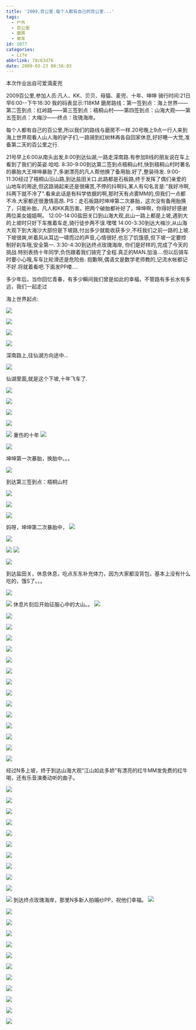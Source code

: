 ```yaml
---
title: '2009,百公里.每个人都有自己的百公里...'
tags:
  - 户外
  - 百公里
  - 磨房
  - 单车
id: 1077
categories:
  - Life
abbrlink: 78c63d76
date: 2009-03-23 00:56:03
---
```


本次作业出自可爱滴麦兜

2009百公里,参加人员:凡人、KK、贝贝、母猫、麦兜、十年、坤坤
骑行时间:21日早6:00--下午16:30
我的码表显示:118KM
磨房路线：第一签到点：海上世界——第二签到点：红岭路——第三签到点：梧桐山村——第四签到点：山海大观——第五签到点：大梅沙——终点：玫瑰海岸。

每个人都有自己的百公里,所以我们的路线与磨房不一样.20号晚上9点一行人来到海上世界观看人山人海的驴子们,一路骑到红树林再各自回家休息,好好睡一大觉,准备第二天的百公里之行.

21号早上6:00从南头出发,8:00到达仙湖,一路走深南路.有参加B线的朋友说在车上看到了我们的英姿.哈哈.
8:30-9:00到达第二签到点梧桐山村,快到梧桐山村时著名的暴胎大王坤坤暴胎了,多谢漂亮的凡人帮他换了备用胎.好了,整装待发.
9:00-11:30经过了梧桐山沿山路,到达盐田关口.此路都是石板路,终于发挥了偶们亲爱的山地车的用途,但这路骑起来还是很痛苦,不停的抖啊抖,某人有句名言是:"我好冷啊,抖两下就不冷了".看来此话是有科学依据的啊,那时天有点雾MM的,但我们一点都不冷.大家都还很激情高昂.
PS：走石板路时坤坤第二次暴胎，这次没有备用胎换了，只能补胎，凡人和KK真历害。把两个破胎都补好了，坤坤啊，你得好好感谢两位美女姐姐啊。
12:00-14:00盐田关口到山海大观,此山一路上都是上坡,遇到大的上坡时只好下车推着车走,骑行徒步两不误.嘿嘿
14:00-3:30到达大梅沙,从山海大观下到大海沙大部份是下坡路,付出多少就能收获多少,不枉我们之前一路的上坡.下坡很爽,听着风从耳边一啸而过的声音,心情很好,也忘了饥饿感,但下坡一定要控制好刹车哦,安全第一.
3:30-4:30到达终点玫瑰海岸,
你们是好样的,完成了今天的挑战.特别表扬十年同学,负伤跟着我们骑完了全程.真正的MAN.加油....但以后骑车时要小心哦,车车比轮滑还是危险些.
抱歉啊,偶语文是数学老师教的,记流水帐都记不好.将就着看吧.下面发PP喽....

  多少年后，当你回忆青春，有多少瞬间我们曾是如此的幸福，不管路有多长水有多远，我们一起走过
<!--more-->
海上世界起点:

![](/images/2009/03/23_20090323_11068.jpg)

![](/images/2009/03/23_20090323_11069.jpg)

![](/images/2009/03/23_20090323_11070.jpg)

![](/images/2009/03/23_20090323_11071.jpg)

深南路上,往仙湖方向途中...

![](/images/2009/03/23_20090323_11072.jpg)

仙湖里面,就是这个下坡,十年飞车了.

![](/images/2009/03/23_20090323_11073.jpg)

![](/images/2009/03/23_20090323_11074.jpg)

![](/images/2009/03/23_20090323_11075.jpg)

![](/images/2009/03/23_20090323_11076.jpg)

![](/images/2009/03/23_20090323_11077.jpg)
重伤的十年
![](/images/2009/03/23_20090323_11078.jpg)

![](/images/2009/03/23_20090323_11079.jpg)

坤坤第一次暴胎，换胎中。。。

![](/images/2009/03/23_20090323_11080.jpg)

到达第三签到点：梧桐山村

![](/images/2009/03/23_20090323_11081.jpg)

![](/images/2009/03/23_20090323_11082.jpg)

![](/images/2009/03/23_20090323_11083.jpg)

妈呀，坤坤第二次暴胎中，
![](/images/2009/03/23_20090323_11084.jpg)

![](/images/2009/03/23_20090323_11085.jpg)

![](/images/2009/03/23_20090323_11086.jpg)
![](/images/2009/03/23_20090323_11087.jpg)

![](/images/2009/03/23_20090323_11088.jpg)

到达盐田关，休息休息，吃点东东补充体力，因为大家都没背包，基本上没有什么吃的，饿S了。。。

![](/images/2009/03/23_20090323_11089.jpg)

![](/images/2009/03/23_20090323_11090.jpg)
休息片刻后开始征服心中的大山。。
![](/images/2009/03/23_20090323_11091.jpg)

![](/images/2009/03/23_20090323_11092.jpg)

![](/images/2009/03/23_20090323_11093.jpg)

![](/images/2009/03/23_20090323_11094.jpg)

![](/images/2009/03/23_20090323_11095.jpg)

![](/images/2009/03/23_20090323_11096.jpg)

![](/images/2009/03/23_20090323_11097.jpg)

![](/images/2009/03/23_20090323_11098.jpg)

![](/images/2009/03/23_20090323_11099.jpg)

![](/images/2009/03/23_20090323_11100.jpg)

![](/images/2009/03/23_20090323_11101.jpg)

![](/images/2009/03/23_20090323_11102.jpg)

![](/images/2009/03/23_20090323_11103.jpg)

![](/images/2009/03/23_20090323_11104.jpg)

![](/images/2009/03/23_20090323_11105.jpg)

经过N多上坡，终于到达山海大观“江山如此多娇”有漂亮的红牛MM发免费的红牛喝，还有乐音演奏动听的曲子。

![](/images/2009/03/23_20090323_11106.jpg)

![](/images/2009/03/23_20090323_11107.jpg)

![](/images/2009/03/23_20090323_11108.jpg)

![](/images/2009/03/23_20090323_11109.jpg)

![](/images/2009/03/23_20090323_11110.jpg)

![](/images/2009/03/23_20090323_11111.jpg)

![](/images/2009/03/23_20090323_11112.jpg)

![](/images/2009/03/23_20090323_11113.jpg)

![](/images/2009/03/23_20090323_11114.jpg)

![](/images/2009/03/23_20090323_11115.jpg)

![](/images/2009/03/23_20090323_11116.jpg)
到达终点玫瑰海岸，那里N多新人拍婚纱PP，祝他们幸福。
![](/images/2009/03/23_20090323_11117.jpg)

![](/images/2009/03/23_20090323_11118.jpg)

![](/images/2009/03/23_20090323_11119.jpg)

![](/images/2009/03/23_20090323_11120.jpg)

![](/images/2009/03/23_20090323_11121.jpg)

![](/images/2009/03/23_20090323_11122.jpg)

![](/images/2009/03/23_20090323_11123.jpg)

![](/images/2009/03/23_20090323_11124.jpg)

![](/images/2009/03/23_20090323_11125.jpg)

![](/images/2009/03/23_20090323_11126.jpg)

![](/images/2009/03/23_20090323_11127.jpg)

![](/images/2009/03/23_20090323_11128.jpg)